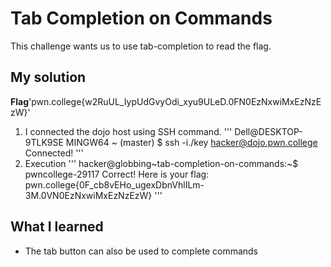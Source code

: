 # Tab Completion on Commands
This challenge wants us to use tab-completion to read the flag.
## My solution
**Flag**'pwn.college{w2RuUL_IypUdGvyOdi_xyu9ULeD.0FN0EzNxwiMxEzNzEzW}'
1. I connected the dojo host using SSH command.
'''
Dell@DESKTOP-9TLK9SE MINGW64 ~ (master)
$ ssh -i./key hacker@dojo.pwn.college
Connected!
'''
2. Execution 
'''
hacker@globbing~tab-completion-on-commands:~$ pwncollege-29117
Correct! Here is your flag:
pwn.college{0F_cb8vEHo_ugexDbnVhlILm-3M.0VN0EzNxwiMxEzNzEzW}
'''

## What I learned 
- The tab button can also be used to complete commands
